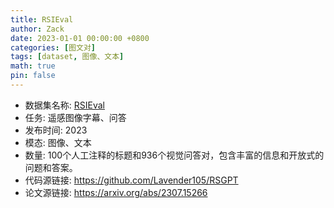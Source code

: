 ```yaml
---
title: RSIEval
author: Zack
date: 2023-01-01 00:00:00 +0800
categories: [图文对]
tags: [dataset, 图像、文本]
math: true
pin: false
---
```

- 数据集名称: [RSIEval](https://github.com/Lavender105/RSGPT)
- 任务: 遥感图像字幕、问答
- 发布时间: 2023
- 模态: 图像、文本
- 数量: 100个人工注释的标题和936个视觉问答对，包含丰富的信息和开放式的问题和答案。
- 代码源链接: https://github.com/Lavender105/RSGPT
- 论文源链接: https://arxiv.org/abs/2307.15266

